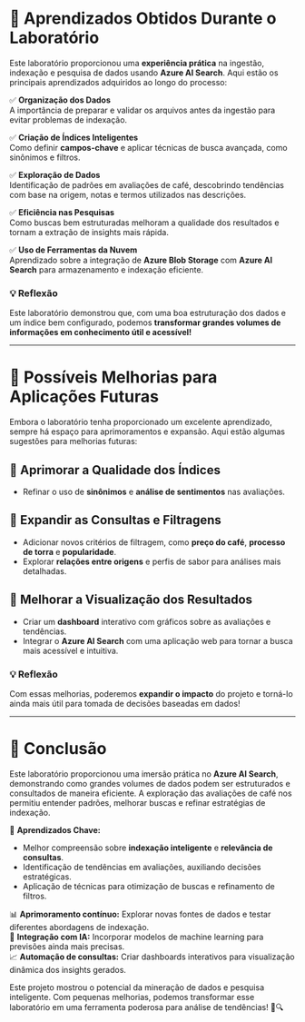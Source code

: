 # 📌 Aprendizados Obtidos Durante o Laboratório  

Este laboratório proporcionou uma **experiência prática** na ingestão, indexação e pesquisa de dados usando **Azure AI Search**. Aqui estão os principais aprendizados adquiridos ao longo do processo:  

✅ **Organização dos Dados**  
A importância de preparar e validar os arquivos antes da ingestão para evitar problemas de indexação.  

✅ **Criação de Índices Inteligentes**  
Como definir **campos-chave** e aplicar técnicas de busca avançada, como sinônimos e filtros.  

✅ **Exploração de Dados**  
Identificação de padrões em avaliações de café, descobrindo tendências com base na origem, notas e termos utilizados nas descrições.  

✅ **Eficiência nas Pesquisas**  
Como buscas bem estruturadas melhoram a qualidade dos resultados e tornam a extração de insights mais rápida.  

✅ **Uso de Ferramentas da Nuvem**  
Aprendizado sobre a integração de **Azure Blob Storage** com **Azure AI Search** para armazenamento e indexação eficiente.  

### 💡 Reflexão  
Este laboratório demonstrou que, com uma boa estruturação dos dados e um índice bem configurado, podemos **transformar grandes volumes de informações em conhecimento útil e acessível!**  

---

# 📌 Possíveis Melhorias para Aplicações Futuras  

Embora o laboratório tenha proporcionado um excelente aprendizado, sempre há espaço para aprimoramentos e expansão. Aqui estão algumas sugestões para melhorias futuras:  

## 🔹 Aprimorar a Qualidade dos Índices  
- Refinar o uso de **sinônimos** e **análise de sentimentos** nas avaliações.  

## 🔹 Expandir as Consultas e Filtragens  
- Adicionar novos critérios de filtragem, como **preço do café**, **processo de torra** e **popularidade**.  
- Explorar **relações entre origens** e perfis de sabor para análises mais detalhadas.  

## 🔹 Melhorar a Visualização dos Resultados  
- Criar um **dashboard** interativo com gráficos sobre as avaliações e tendências.  
- Integrar o **Azure AI Search** com uma aplicação web para tornar a busca mais acessível e intuitiva.  

### 💡 Reflexão  
Com essas melhorias, poderemos **expandir o impacto** do projeto e torná-lo ainda mais útil para tomada de decisões baseadas em dados!  

---

# 🚀 Conclusão  

Este laboratório proporcionou uma imersão prática no **Azure AI Search**, demonstrando como grandes volumes de dados podem ser estruturados e consultados de maneira eficiente. A exploração das avaliações de café nos permitiu entender padrões, melhorar buscas e refinar estratégias de indexação.  

🔹 **Aprendizados Chave:**  
- Melhor compreensão sobre **indexação inteligente** e **relevância de consultas**.  
- Identificação de tendências em avaliações, auxiliando decisões estratégicas.  
- Aplicação de técnicas para otimização de buscas e refinamento de filtros.

📊 **Aprimoramento contínuo:** Explorar novas fontes de dados e testar diferentes abordagens de indexação.  
🤖 **Integração com IA:** Incorporar modelos de machine learning para previsões ainda mais precisas.  
📈 **Automação de consultas:** Criar dashboards interativos para visualização dinâmica dos insights gerados. 
  
Este projeto mostrou o potencial da mineração de dados e pesquisa inteligente. Com pequenas melhorias, podemos transformar esse laboratório em uma ferramenta poderosa para análise de tendências! 🚀🔍
